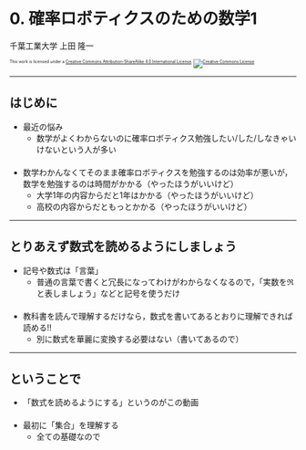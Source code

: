 $\newcommand{\V}[1]{\boldsymbol{#1}}$

# 0. 確率ロボティクスのための数学1

千葉工業大学 上田 隆一

<p style="font-size:50%">
This work is licensed under a <a rel="license" href="http://creativecommons.org/licenses/by-sa/4.0/">Creative Commons Attribution-ShareAlike 4.0 International License</a>.
<a rel="license" href="http://creativecommons.org/licenses/by-sa/4.0/">
<img alt="Creative Commons License" style="border-width:0" src="https://i.creativecommons.org/l/by-sa/4.0/88x31.png" /></a>
</p>

---

## はじめに

* 最近の悩み
  * 数学がよくわからないのに確率ロボティクス勉強したい/した/しなきゃいけないという人が多い<br />　
* 数学わかんなくてそのまま確率ロボティクスを勉強するのは効率が悪いが，数学を勉強するのは時間がかかる（やったほうがいいけど）
  * 大学1年の内容からだと1年はかかる（やったほうがいいけど）
  * 高校の内容からだともっとかかる（やったほうがいいけど）


---

## とりあえず数式を読めるようにしましょう

* 記号や数式は「言葉」
    * 普通の言葉で書くと冗長になってわけがわからなくなるので，「実数を$\Re$と表しましょう」などと記号を使うだけ<br />　
* 教科書を読んで理解するだけなら，数式を書いてあるとおりに理解できれば読める!!
    * 別に数式を華麗に変換する必要はない（書いてあるので）

---

## ということで

* 「数式を読めるようにする」というのがこの動画<br />　
* 最初に「集合」を理解する
    * 全ての基礎なので


